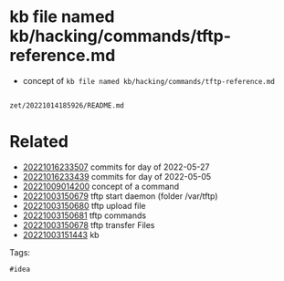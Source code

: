 # kb file named kb/hacking/commands/tftp-reference.md

- concept of `kb file named kb/hacking/commands/tftp-reference.md`

```
```

` zet/20221014185926/README.md `

# Related

- [20221016233507](/zet/20221016233507/README.md) commits for day of 2022-05-27
- [20221016233439](/zet/20221016233439/README.md) commits for day of 2022-05-05
- [20221009014200](/zet/20221009014200/README.md) concept of a command
- [20221003150679](/zet/20221003150679/README.md) tftp start daemon (folder /var/tftp)
- [20221003150680](/zet/20221003150680/README.md) tftp upload file
- [20221003150681](/zet/20221003150681/README.md) tftp commands
- [20221003150678](/zet/20221003150678/README.md) tftp transfer Files
- [20221003151443](/zet/20221003151443/README.md) kb

Tags:

    #idea
